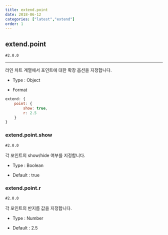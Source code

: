 ```yaml
---
title: extend.point
date: 2018-06-12
categories: ["latest","extend"]
order: 1
---
```


## extend.point

`#2.0.0`

---

라인 차트 계열에서 포인트에 대한 확장 옵션을 지정합니다.

* Type : Object

* Format
```javascript
extend: {
	point: {
		show: true,
		r: 2.5
	}
}
```

### extend.point.show

`#2.0.0`

각 포인트의 show/hide 여부를 지정합니다.

* Type : Boolean

* Default : true


### extend.point.r

`#2.0.0`

각 포인트의 반지름 값을 지정합니다.

* Type : Number

* Default : 2.5
